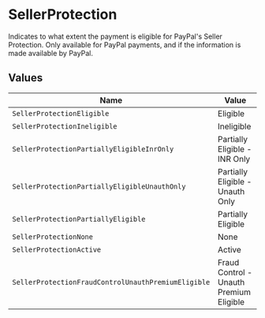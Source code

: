 # SellerProtection

Indicates to what extent the payment is eligible for PayPal's Seller Protection. Only available for PayPal
payments, and if the information is made available by PayPal.


## Values

| Name                                                | Value                                               |
| --------------------------------------------------- | --------------------------------------------------- |
| `SellerProtectionEligible`                          | Eligible                                            |
| `SellerProtectionIneligible`                        | Ineligible                                          |
| `SellerProtectionPartiallyEligibleInrOnly`          | Partially Eligible - INR Only                       |
| `SellerProtectionPartiallyEligibleUnauthOnly`       | Partially Eligible - Unauth Only                    |
| `SellerProtectionPartiallyEligible`                 | Partially Eligible                                  |
| `SellerProtectionNone`                              | None                                                |
| `SellerProtectionActive`                            | Active                                              |
| `SellerProtectionFraudControlUnauthPremiumEligible` | Fraud Control - Unauth Premium Eligible             |